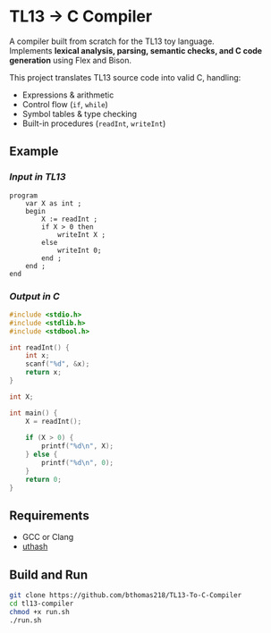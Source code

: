 # TL13 -> C Compiler
A compiler built from scratch for the TL13 toy language.  
Implements **lexical analysis, parsing, semantic checks, and C code generation** using Flex and Bison.  

This project translates TL13 source code into valid C, handling:
- Expressions & arithmetic
- Control flow (`if`, `while`)
- Symbol tables & type checking
- Built-in procedures (`readInt`, `writeInt`)

## Example
### *Input in TL13*
```tl13
program
    var X as int ;
    begin
        X := readInt ;
        if X > 0 then
            writeInt X ;
        else
            writeInt 0;
        end ;
    end ;
end
```
### *Output in C*
```C
#include <stdio.h>
#include <stdlib.h>
#include <stdbool.h>

int readInt() {
	int x;
	scanf("%d", &x);
	return x;
}

int X;

int main() {
	X = readInt();
	
	if (X > 0) {
		printf("%d\n", X);
	} else {
		printf("%d\n", 0);
	}
	return 0;
}
```

## Requirements
- GCC or Clang
- [uthash](https://troydhanson.github.io/uthash/)
## Build and Run
```bash
git clone https://github.com/bthomas218/TL13-To-C-Compiler
cd tl13-compiler
chmod +x run.sh
./run.sh
```

